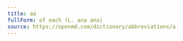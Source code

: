 ```yaml
---
title: aa
fullForm: of each (L. ana ana)
source: https://openmd.com/dictionary/abbreviations/a
---
```

